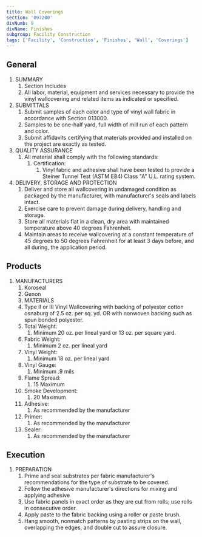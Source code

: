 ```yaml
---
title: Wall Coverings
section: '097200'
divNumb: 9
divName: Finishes
subgroup: Facility Construction
tags: ['Facility', 'Construction', 'Finishes', 'Wall', 'Coverings']
---
```


## General

1. SUMMARY
   1. Section Includes
   1. All labor, material, equipment and services necessary to provide the vinyl wallcovering and related items as indicated or specified.
1. SUBMITTALS
   1. Submit samples of each color and type of vinyl wall fabric in accordance with Section 013000.
   1. Samples to be one-half yard, full width of mill run of each pattern and color.
   1. Submit affidavits certifying that materials provided and installed on the project are exactly as tested.
1. QUALITY ASSURANCE
   1. All material shall comply with the following standards:
      1. Certification:
         1. Vinyl fabric and adhesive shall have been tested to provide a Steiner Tunnel Test (ASTM E84) Class "A" U.L. rating system.
1. DELIVERY, STORAGE AND PROTECTION
   1. Deliver and store all wallcovering in undamaged condition as packaged by the manufacturer, with manufacturer's seals and labels intact.
   1. Exercise care to prevent damage during delivery, handling and storage.
   1. Store all materials flat in a clean, dry area with maintained temperature above 40 degrees Fahrenheit.
   1. Maintain areas to receive wallcovering at a constant temperature of 45 degrees to 50 degrees Fahrenheit for at least 3 days before, and all during, the application period.

## Products

1. MANUFACTURERS
   1. Koroseal
   1. Genon
   1. MATERIALS
   1. Type II or III Vinyl Wallcovering with backing of polyester cotton osnaburg of 2.5 oz. per sq. yd. OR with nonwoven backing such as spun bonded polyester.
   1. Total Weight:
      1. Minimum 20 oz. per lineal yard or 13 oz. per square yard.
   1. Fabric Weight:
      1. Minimum 2 oz. per lineal yard
   1. Vinyl Weight:
      1. Minimum 18 oz. per lineal yard
   1. Vinyl Gauge:
      1. Minimum .9 mils
   1. Flame Spread:
      1. 15 Maximum
   1. Smoke Development:
      1. 20 Maximum
   1. Adhesive:
      1. As recommended by the manufacturer
   1. Primer:
      1. As recommended by the manufacturer
   1. Sealer:
      1. As recommended by the manufacturer

## Execution

1. PREPARATION
   1. Prime and seal substrates per fabric manufacturer's recommendations for the type of substrate to be covered.
   1. Follow the adhesive manufacturer's directions for mixing and applying adhesive
   1. Use fabric panels in exact order as they are cut from rolls; use rolls in consecutive order.
   1. Apply paste to the fabric backing using a roller or paste brush.
   1. Hang smooth, nonmatch patterns by pasting strips on the wall, overlapping the edges, and double cut to assure closure.
